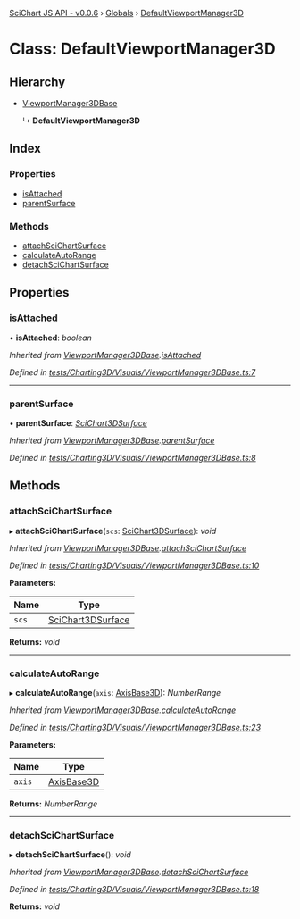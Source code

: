 [SciChart JS API - v0.0.6](../README.md) › [Globals](../globals.md) › [DefaultViewportManager3D](defaultviewportmanager3d.md)

# Class: DefaultViewportManager3D

## Hierarchy

* [ViewportManager3DBase](viewportmanager3dbase.md)

  ↳ **DefaultViewportManager3D**

## Index

### Properties

* [isAttached](defaultviewportmanager3d.md#isattached)
* [parentSurface](defaultviewportmanager3d.md#parentsurface)

### Methods

* [attachSciChartSurface](defaultviewportmanager3d.md#attachscichartsurface)
* [calculateAutoRange](defaultviewportmanager3d.md#calculateautorange)
* [detachSciChartSurface](defaultviewportmanager3d.md#detachscichartsurface)

## Properties

###  isAttached

• **isAttached**: *boolean*

*Inherited from [ViewportManager3DBase](viewportmanager3dbase.md).[isAttached](viewportmanager3dbase.md#isattached)*

*Defined in [tests/Charting3D/Visuals/ViewportManager3DBase.ts:7](https://github.com/ABTSoftware/SciChart.Dev/blob/f6fba97af2/Web/src/SciChart/tests/Charting3D/Visuals/ViewportManager3DBase.ts#L7)*

___

###  parentSurface

• **parentSurface**: *[SciChart3DSurface](scichart3dsurface.md)*

*Inherited from [ViewportManager3DBase](viewportmanager3dbase.md).[parentSurface](viewportmanager3dbase.md#parentsurface)*

*Defined in [tests/Charting3D/Visuals/ViewportManager3DBase.ts:8](https://github.com/ABTSoftware/SciChart.Dev/blob/f6fba97af2/Web/src/SciChart/tests/Charting3D/Visuals/ViewportManager3DBase.ts#L8)*

## Methods

###  attachSciChartSurface

▸ **attachSciChartSurface**(`scs`: [SciChart3DSurface](scichart3dsurface.md)): *void*

*Inherited from [ViewportManager3DBase](viewportmanager3dbase.md).[attachSciChartSurface](viewportmanager3dbase.md#attachscichartsurface)*

*Defined in [tests/Charting3D/Visuals/ViewportManager3DBase.ts:10](https://github.com/ABTSoftware/SciChart.Dev/blob/f6fba97af2/Web/src/SciChart/tests/Charting3D/Visuals/ViewportManager3DBase.ts#L10)*

**Parameters:**

Name | Type |
------ | ------ |
`scs` | [SciChart3DSurface](scichart3dsurface.md) |

**Returns:** *void*

___

###  calculateAutoRange

▸ **calculateAutoRange**(`axis`: [AxisBase3D](axisbase3d.md)): *NumberRange*

*Inherited from [ViewportManager3DBase](viewportmanager3dbase.md).[calculateAutoRange](viewportmanager3dbase.md#calculateautorange)*

*Defined in [tests/Charting3D/Visuals/ViewportManager3DBase.ts:23](https://github.com/ABTSoftware/SciChart.Dev/blob/f6fba97af2/Web/src/SciChart/tests/Charting3D/Visuals/ViewportManager3DBase.ts#L23)*

**Parameters:**

Name | Type |
------ | ------ |
`axis` | [AxisBase3D](axisbase3d.md) |

**Returns:** *NumberRange*

___

###  detachSciChartSurface

▸ **detachSciChartSurface**(): *void*

*Inherited from [ViewportManager3DBase](viewportmanager3dbase.md).[detachSciChartSurface](viewportmanager3dbase.md#detachscichartsurface)*

*Defined in [tests/Charting3D/Visuals/ViewportManager3DBase.ts:18](https://github.com/ABTSoftware/SciChart.Dev/blob/f6fba97af2/Web/src/SciChart/tests/Charting3D/Visuals/ViewportManager3DBase.ts#L18)*

**Returns:** *void*
